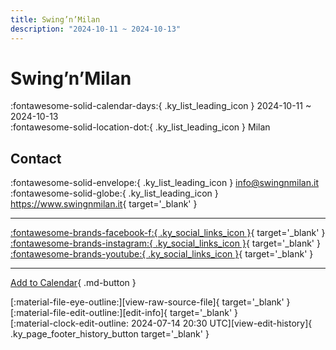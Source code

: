 ```yaml
---
title: Swing’n’Milan
description: "2024-10-11 ~ 2024-10-13"
---
```


# Swing’n’Milan 

:fontawesome-solid-calendar-days:{ .ky_list_leading_icon } 2024-10-11 ~ 2024-10-13  
:fontawesome-solid-location-dot:{ .ky_list_leading_icon } Milan  

## Contact

:fontawesome-solid-envelope:{ .ky_list_leading_icon } <info@swingnmilan.it>  
:fontawesome-solid-globe:{ .ky_list_leading_icon } <https://www.swingnmilan.it>{ target='_blank' }  

---

 [:fontawesome-brands-facebook-f:{ .ky_social_links_icon }](https://www.facebook.com/swingnmilan){ target='_blank' } [:fontawesome-brands-instagram:{ .ky_social_links_icon }](https://instagram.com/swing_n_milan){ target='_blank' } [:fontawesome-brands-youtube:{ .ky_social_links_icon }](https://youtube.com/@SWINGNMILAN_ORIGINAL){ target='_blank' }

---

[Add to Calendar](https://swing.news/ics/en/2024/it/swing-n-milan-2024.ics){ .md-button }

<div class="ky_page_footer" markdown>
<div class="ky_page_footer_trailing" markdown="span">
[:material-file-eye-outline:][view-raw-source-file]{ target='_blank' }
[:material-file-edit-outline:][edit-info]{ target='_blank' }
</div>
<div class="ky_page_footer_leading" markdown="span">
[:material-clock-edit-outline: 2024-07-14 20:30 UTC][view-edit-history]{ .ky_page_footer_history_button target='_blank' }
</div>
</div>

[view-raw-source-file]: https://github.com/swingdance/events/blob/main/2024/it/swing-n-milan-2024.json "View Raw Source File"
[edit-info]: https://github.com/swingdance/events/issues/new?assignees=&labels=update+event&projects=&template=03-update_entity.yml&title=%5B2024%2Fit%5D%20Swing%E2%80%99n%E2%80%99Milan&region=it&year=2024&id=swing-n-milan-2024&name=Swing%E2%80%99n%E2%80%99Milan&org_id= "Edit Info"

[view-edit-history]: https://github.com/swingdance/events/commits/main/2024/it/swing-n-milan-2024.json "View Edit History"
